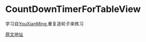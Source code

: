 # CountDownTimerForTableView

学习自[YouXianMing](https://github.com/YouXianMing),重复造轮子来练习

[原文地址](https://github.com/YouXianMing/CountDownTimerForTableView)
